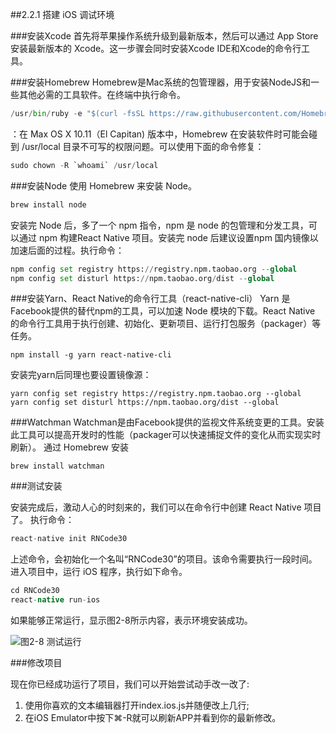 ##2.2.1 搭建 iOS 调试环境

###安装Xcode
首先将苹果操作系统升级到最新版本，然后可以通过 App Store 安装最新版本的 Xcode。这一步骤会同时安装Xcode IDE和Xcode的命令行工具。

###安装Homebrew
Homebrew是Mac系统的包管理器，用于安装NodeJS和一些其他必需的工具软件。在终端中执行命令。
```py
/usr/bin/ruby -e "$(curl -fsSL https://raw.githubusercontent.com/Homebrew/install/master/install)"
```
：在 Max OS X 10.11（El Capitan) 版本中，Homebrew 在安装软件时可能会碰到 /usr/local 目录不可写的权限问题。可以使用下面的命令修复：
```py
sudo chown -R `whoami` /usr/local
```

###安装Node
使用 Homebrew 来安装 Node。
```py
brew install node
```
安装完 Node 后，多了一个 npm 指令，npm 是 node 的包管理和分发工具，可以通过 npm 构建React Native 项目。安装完 node 后建议设置npm 国内镜像以加速后面的过程。执行命令：
```py
npm config set registry https://registry.npm.taobao.org --global
npm config set disturl https://npm.taobao.org/dist --global
```
###安装Yarn、React Native的命令行工具（react-native-cli）
Yarn 是Facebook提供的替代npm的工具，可以加速 Node 模块的下载。React Native 的命令行工具用于执行创建、初始化、更新项目、运行打包服务（packager）等任务。
```
npm install -g yarn react-native-cli
```
安装完yarn后同理也要设置镜像源：
```
yarn config set registry https://registry.npm.taobao.org --global
yarn config set disturl https://npm.taobao.org/dist --global
```
###Watchman
Watchman是由Facebook提供的监视文件系统变更的工具。安装此工具可以提高开发时的性能（packager可以快速捕捉文件的变化从而实现实时刷新）。
通过 Homebrew 安装
```
brew install watchman
```

###测试安装

安装完成后，激动人心的时刻来的，我们可以在命令行中创建 React Native 项目了。
执行命令：
```py
react-native init RNCode30
```
上述命令，会初始化一个名叫“RNCode30”的项目。该命令需要执行一段时间。
进入项目中，运行 iOS 程序，执行如下命令。
```gradle
cd RNCode30
react-native run-ios
```
如果能够正常运行，显示图2-8所示内容，表示环境安装成功。

![](/assets/图2-8.png)图2-8 测试运行

###修改项目

现在你已经成功运行了项目，我们可以开始尝试动手改一改了:
1. 使用你喜欢的文本编辑器打开index.ios.js并随便改上几行;
2. 在iOS Emulator中按下⌘-R就可以刷新APP并看到你的最新修改。
